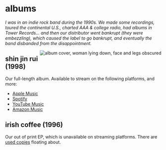 # albums

_I was in an indie rock band during the 1990s. We made some recordings, toured the continental U.S., charted AAA & college radio, had albums in Tower Records… and then our distributor went bankrupt (they were embezzling), which caused the label to go bankrupt, and eventually the band disbanded from the disappointment._


<div style="float: right;">
  <img src="https://is3-ssl.mzstatic.com/image/thumb/Music/y2003/m12/d11/h20/s05.neshiner.tif/300x300bb.webp" title="Shin Jin Rui" alt="album cover, woman lying down, face and legs obscured" />
</div>

## shin jin rui (1998)

Our full-length album. Available to stream on the following platforms, and more:

- [Apple Music](https://music.apple.com/us/album/shin-jin-rui/4058385)
- [Spotify](https://open.spotify.com/album/4U8QKNZXmOZgDzHDm6RDoe)
- [YouTube Music](https://music.youtube.com/playlist?list=OLAK5uy_m02SZ1HMI0pda5YiU8c7BJQv9niXYHDpU)
- [Amazon Music](https://www.amazon.com/Shin-Jin-Rui-Adam/dp/B0012D80EC)

## irish coffee (1996)

Our out of print EP, which is unavailable on streaming platforms. There are [used copies](https://www.amazon.com/Irish-Coffee-Adam/dp/B000CA9WS4) floating about.
